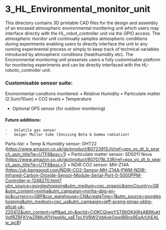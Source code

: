 # 3_HL_Environmental_monitor_unit
This directory contains 3D printable CAD files for the design and assembly of an encased atmospheric environmental monitering unit which users may interface directly with the HL_robot_controller unit via the GPIO access.
The atmospheric monitor unit continually samples atmospheric conditions during experiments enabling users to directly interface the unit to any running experimental process or simply to keep track of technical variables introduced by atmospheric conditions (heat/humidity etc). The Encironmental monitoring unit presensts users a fully customisable platform for monitering experiments and can be directly interfaced with the HL-robotic_controller unit.

### Customisable sensor suite:
Environmental conditons monitered:
	•	Relative Humidity
	•	Particulate matter (2.5um/10um)
	•	CO2 levels
	•	Temperature
 - Optional GPS sensor (for outdoor monitering)

####	Future additions:
	◦	Volatile gas sensor
	◦	Geiger Muller tube (Ionising Beta & Gamma radiation)
Parts-list:
	•	Temp & Humidity sensor: DHT22 (https://www.amazon.co.uk/gp/product/B072391SJV/ref=ppx_yo_dt_b_search_asin_title?ie=UTF8&psc=1)
	•	Particulate matter sensor: SDS011 Nova (https://www.amazon.co.uk/gp/product/B07D7BL33R/ref=ppx_yo_dt_b_search_asin_title?ie=UTF8&psc=1)
	•	NDIR CO2 sensor: MH-Z14A (https://uk.banggood.com/NDIR-CO2-Sensor-MH-Z14A-PWM-NDIR-Infrared-Carbon-Dioxide-Sensor-Module-Serial-Port-0-5000PPM-Controller-p-1248270.html?utm_source=googleshopping&utm_medium=cpc_organic&gmcCountry=GB&utm_content=minha&utm_campaign=minha-gbg-en-pc&currency=GBP&cur_warehouse=CN&createTmp=1&utm_source=googleshopping&utm_medium=cpc_us&utm_campaign=jeff-aceng-pmax-ukbg-allcat-uk-220412&utm_content=jeff&ad_id=&gclid=Cj0KCQjwgYSTBhDKARIsAB8KuktVqfRZRFKVwZRMjJ61VlwqIAv_xaEToLfjVBW2VdAokOqwlBBns9EaArUhEALw_wcB)
